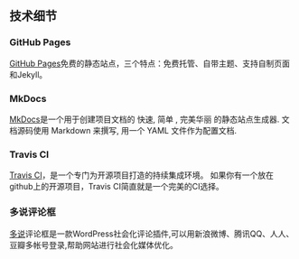 
## 技术细节

### GitHub Pages
[GitHub Pages](https://pages.github.com/)免费的静态站点，三个特点：免费托管、自带主题、支持自制页面和Jekyll。

### MkDocs
[MkDocs](http://markdown-docs-zh.readthedocs.io/zh_CN/latest/)是一个用于创建项目文档的 快速, 简单 , 完美华丽 的静态站点生成器. 文档源码使用 Markdown 来撰写, 用一个 YAML 文件作为配置文档.

### Travis CI
[Travis CI](https://travis-ci.org/)，是一个专门为开源项目打造的持续集成环境。
如果你有一个放在github上的开源项目，Travis CI简直就是一个完美的CI选择。

### 多说评论框
[多说](http://duoshuo.com/)评论框是一款WordPress社会化评论插件,可以用新浪微博、腾讯QQ、人人、豆瓣多帐号登录,帮助网站进行社会化媒体优化。

<!-- 多说评论框 start -->
<div class="ds-thread" data-thread-key="about" data-title="关于" data-url="https://iotknowledges.github.io/about/"></div>
<!-- 多说评论框 end -->
<!-- 多说公共JS代码 start (一个网页只需插入一次) -->
<script type="text/javascript">
var duoshuoQuery = {short_name:"iotknowledges"};
	(function() {
		var ds = document.createElement('script');
		ds.type = 'text/javascript';ds.async = true;
		ds.src = (document.location.protocol == 'https:' ? 'https:' : 'http:') + '//static.duoshuo.com/embed.js';
		ds.charset = 'UTF-8';
		(document.getElementsByTagName('head')[0]
		 || document.getElementsByTagName('body')[0]).appendChild(ds);
	})();
	</script>
<!-- 多说公共JS代码 end -->
